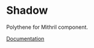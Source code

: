 # Shadow

Polythene for Mithril component.

[Documentation](https://github.com/ArthurClemens/polythene/blob/master/packages/docs/components/mithril/shadow.md)
